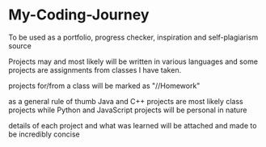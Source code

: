 # My-Coding-Journey
To be used as a portfolio, progress checker, inspiration and self-plagiarism source

Projects may and most likely will be written in various languages and some projects are assignments from classes I have taken.

projects for/from a class will be marked as "//Homework"

as a general rule of thumb Java and C++ projects are most likely class projects while Python and JavaScript projects will be personal in nature

details of each project and what was learned will be attached and made to be incredibly concise
